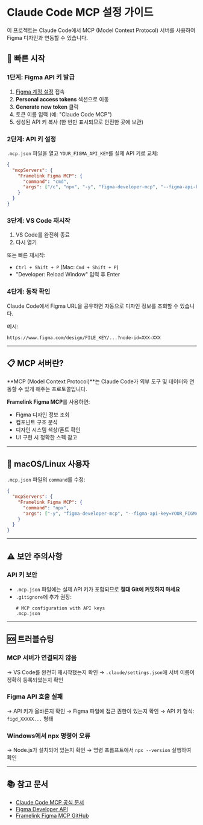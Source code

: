 # Claude Code MCP 설정 가이드

이 프로젝트는 Claude Code에서 MCP (Model Context Protocol) 서버를 사용하여 Figma 디자인과 연동할 수 있습니다.

## 🚀 빠른 시작

### 1단계: Figma API 키 발급

1. [Figma 계정 설정](https://www.figma.com/settings) 접속
2. **Personal access tokens** 섹션으로 이동
3. **Generate new token** 클릭
4. 토큰 이름 입력 (예: "Claude Code MCP")
5. 생성된 API 키 복사 (한 번만 표시되므로 안전한 곳에 보관)

### 2단계: API 키 설정

`.mcp.json` 파일을 열고 `YOUR_FIGMA_API_KEY`를 실제 API 키로 교체:

```json
{
  "mcpServers": {
    "Framelink Figma MCP": {
      "command": "cmd",
      "args": ["/c", "npx", "-y", "figma-developer-mcp", "--figma-api-key=figd_YOUR_ACTUAL_KEY", "--stdio"]
    }
  }
}
```

### 3단계: VS Code 재시작

1. VS Code를 완전히 종료
2. 다시 열기

또는 빠른 재시작:
- `Ctrl + Shift + P` (Mac: `Cmd + Shift + P`)
- "Developer: Reload Window" 입력 후 Enter

### 4단계: 동작 확인

Claude Code에서 Figma URL을 공유하면 자동으로 디자인 정보를 조회할 수 있습니다.

예시:
```
https://www.figma.com/design/FILE_KEY/...?node-id=XXX-XXX
```

---

## 📋 MCP 서버란?

**MCP (Model Context Protocol)**는 Claude Code가 외부 도구 및 데이터와 연동할 수 있게 해주는 프로토콜입니다.

**Framelink Figma MCP**를 사용하면:
- Figma 디자인 정보 조회
- 컴포넌트 구조 분석
- 디자인 시스템 색상/폰트 확인
- UI 구현 시 정확한 스펙 참고

---

## 🔧 macOS/Linux 사용자

`.mcp.json` 파일의 `command`를 수정:

```json
{
  "mcpServers": {
    "Framelink Figma MCP": {
      "command": "npx",
      "args": ["-y", "figma-developer-mcp", "--figma-api-key=YOUR_FIGMA_API_KEY", "--stdio"]
    }
  }
}
```

---

## ⚠️ 보안 주의사항

### API 키 보안

- `.mcp.json` 파일에는 실제 API 키가 포함되므로 **절대 Git에 커밋하지 마세요**
- `.gitignore`에 추가 권장:
  ```
  # MCP configuration with API keys
  .mcp.json
  ```

---

## 🆘 트러블슈팅

### MCP 서버가 연결되지 않음
→ VS Code를 완전히 재시작했는지 확인
→ `.claude/settings.json`에 서버 이름이 정확히 등록되었는지 확인

### Figma API 호출 실패
→ API 키가 올바른지 확인
→ Figma 파일에 접근 권한이 있는지 확인
→ API 키 형식: `figd_XXXXX...` 형태

### Windows에서 npx 명령어 오류
→ Node.js가 설치되어 있는지 확인
→ 명령 프롬프트에서 `npx --version` 실행하여 확인

---

## 📚 참고 문서

- [Claude Code MCP 공식 문서](https://docs.claude.com/claude-code)
- [Figma Developer API](https://www.figma.com/developers/api)
- [Framelink Figma MCP GitHub](https://github.com/Framelink/figma-developer-mcp)
